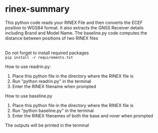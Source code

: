 # rinex-summary

This python code reads your RINEX File and then converts the ECEF position to WGS84 format.
It also extracts the GNSS Receiver details including Brand and Model Name.
The baseline.py code computes the distance between positions of two RINEX files

<br> Do not forget to install required packages
<br> ``` pip install -r requirements.txt ```

How to use readrin.py:
1. Place this python file in the directory where the RINEX file is
2. Run "python readrin.py" in the terminal
3. Enter the RINEX filename when prompted

How to use baseline.py
1. Place this python file in the directory where the RINEX file is
2. Run "python baseline.py" in the terminal
3. Enter the RINEX filenames of both the base and rover when prompted

The outputs will be printed in the terminal
